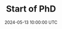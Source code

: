 ---
title: Start of PhD 
headline: For my PhD project at the ILLC at the University of Amsterdam, I will be researching multimodal communication under adverse listening conditions in naturalistic dialogue settings. My supervisors are James Trujillo, Linda Drijvers, and Floris Roelofsen. 
date: 2024-05-13 10:00:00 UTC
---